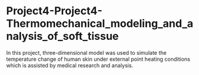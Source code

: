 # Project4-Project4-Thermomechanical_modeling_and_analysis_of_soft_tissue
In this project, three-dimensional model was used to simulate the temperature change of human skin under external point heating conditions which is assisted by medical research and analysis.
